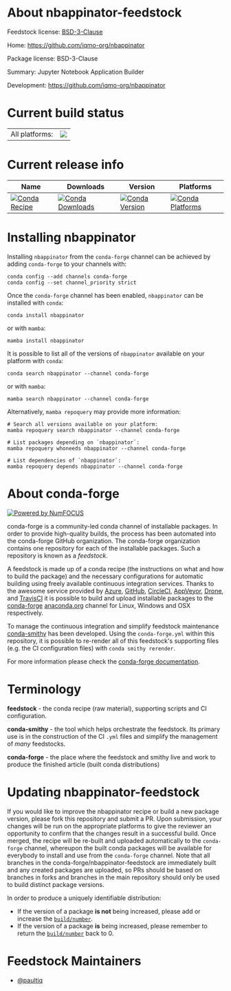 About nbappinator-feedstock
===========================

Feedstock license: [BSD-3-Clause](https://github.com/conda-forge/nbappinator-feedstock/blob/main/LICENSE.txt)

Home: https://github.com/iqmo-org/nbappinator

Package license: BSD-3-Clause

Summary: Jupyter Notebook Application Builder

Development: https://github.com/iqmo-org/nbappinator

Current build status
====================


<table><tr><td>All platforms:</td>
    <td>
      <a href="https://dev.azure.com/conda-forge/feedstock-builds/_build/latest?definitionId=22266&branchName=main">
        <img src="https://dev.azure.com/conda-forge/feedstock-builds/_apis/build/status/nbappinator-feedstock?branchName=main">
      </a>
    </td>
  </tr>
</table>

Current release info
====================

| Name | Downloads | Version | Platforms |
| --- | --- | --- | --- |
| [![Conda Recipe](https://img.shields.io/badge/recipe-nbappinator-green.svg)](https://anaconda.org/conda-forge/nbappinator) | [![Conda Downloads](https://img.shields.io/conda/dn/conda-forge/nbappinator.svg)](https://anaconda.org/conda-forge/nbappinator) | [![Conda Version](https://img.shields.io/conda/vn/conda-forge/nbappinator.svg)](https://anaconda.org/conda-forge/nbappinator) | [![Conda Platforms](https://img.shields.io/conda/pn/conda-forge/nbappinator.svg)](https://anaconda.org/conda-forge/nbappinator) |

Installing nbappinator
======================

Installing `nbappinator` from the `conda-forge` channel can be achieved by adding `conda-forge` to your channels with:

```
conda config --add channels conda-forge
conda config --set channel_priority strict
```

Once the `conda-forge` channel has been enabled, `nbappinator` can be installed with `conda`:

```
conda install nbappinator
```

or with `mamba`:

```
mamba install nbappinator
```

It is possible to list all of the versions of `nbappinator` available on your platform with `conda`:

```
conda search nbappinator --channel conda-forge
```

or with `mamba`:

```
mamba search nbappinator --channel conda-forge
```

Alternatively, `mamba repoquery` may provide more information:

```
# Search all versions available on your platform:
mamba repoquery search nbappinator --channel conda-forge

# List packages depending on `nbappinator`:
mamba repoquery whoneeds nbappinator --channel conda-forge

# List dependencies of `nbappinator`:
mamba repoquery depends nbappinator --channel conda-forge
```


About conda-forge
=================

[![Powered by
NumFOCUS](https://img.shields.io/badge/powered%20by-NumFOCUS-orange.svg?style=flat&colorA=E1523D&colorB=007D8A)](https://numfocus.org)

conda-forge is a community-led conda channel of installable packages.
In order to provide high-quality builds, the process has been automated into the
conda-forge GitHub organization. The conda-forge organization contains one repository
for each of the installable packages. Such a repository is known as a *feedstock*.

A feedstock is made up of a conda recipe (the instructions on what and how to build
the package) and the necessary configurations for automatic building using freely
available continuous integration services. Thanks to the awesome service provided by
[Azure](https://azure.microsoft.com/en-us/services/devops/), [GitHub](https://github.com/),
[CircleCI](https://circleci.com/), [AppVeyor](https://www.appveyor.com/),
[Drone](https://cloud.drone.io/welcome), and [TravisCI](https://travis-ci.com/)
it is possible to build and upload installable packages to the
[conda-forge](https://anaconda.org/conda-forge) [anaconda.org](https://anaconda.org/)
channel for Linux, Windows and OSX respectively.

To manage the continuous integration and simplify feedstock maintenance
[conda-smithy](https://github.com/conda-forge/conda-smithy) has been developed.
Using the ``conda-forge.yml`` within this repository, it is possible to re-render all of
this feedstock's supporting files (e.g. the CI configuration files) with ``conda smithy rerender``.

For more information please check the [conda-forge documentation](https://conda-forge.org/docs/).

Terminology
===========

**feedstock** - the conda recipe (raw material), supporting scripts and CI configuration.

**conda-smithy** - the tool which helps orchestrate the feedstock.
                   Its primary use is in the construction of the CI ``.yml`` files
                   and simplify the management of *many* feedstocks.

**conda-forge** - the place where the feedstock and smithy live and work to
                  produce the finished article (built conda distributions)


Updating nbappinator-feedstock
==============================

If you would like to improve the nbappinator recipe or build a new
package version, please fork this repository and submit a PR. Upon submission,
your changes will be run on the appropriate platforms to give the reviewer an
opportunity to confirm that the changes result in a successful build. Once
merged, the recipe will be re-built and uploaded automatically to the
`conda-forge` channel, whereupon the built conda packages will be available for
everybody to install and use from the `conda-forge` channel.
Note that all branches in the conda-forge/nbappinator-feedstock are
immediately built and any created packages are uploaded, so PRs should be based
on branches in forks and branches in the main repository should only be used to
build distinct package versions.

In order to produce a uniquely identifiable distribution:
 * If the version of a package **is not** being increased, please add or increase
   the [``build/number``](https://docs.conda.io/projects/conda-build/en/latest/resources/define-metadata.html#build-number-and-string).
 * If the version of a package **is** being increased, please remember to return
   the [``build/number``](https://docs.conda.io/projects/conda-build/en/latest/resources/define-metadata.html#build-number-and-string)
   back to 0.

Feedstock Maintainers
=====================

* [@paultiq](https://github.com/paultiq/)

